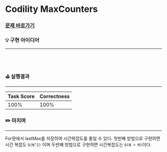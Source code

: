 # Codility MaxCounters
### [문제 바로가기](https://app.codility.com/programmers/lessons/4-counting_elements/max_counters/)

### 💡 구현 아이디어
--- 
<br/><br/>


### ⛳️ 실행결과
---
| Task Score | Correctness |
| ------ | ------ |
|  100% | 100% | <br/><br/>


### ✏️ 마치며
---
For문에서 lastMax를 저장하여 시간복잡도를 줄일 수 있다. 첫번째 방법으로 구현하면 시간 복잡도 `O(N^2)` 이며 두번째 방법으로 구현하면 시간복잡도는 `O(N + M)`이다.
